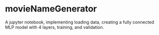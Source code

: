 # movieNameGenerator
A jupyter notebook, implementing loading data, creating a fully connected MLP model with 4 layers, training, and validation.
